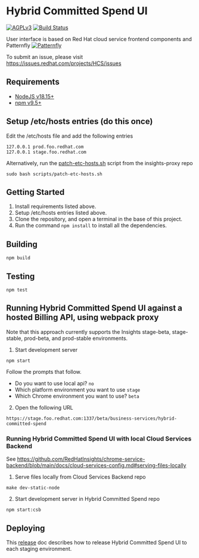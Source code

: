 # Hybrid Committed Spend UI

[![AGPLv3][license-badge]][license]
[![Build Status][build-badge]][build]

User interface is based on Red Hat cloud service frontend components and Patternfly [![Patternfly][pf-logo]][patternfly]

To submit an issue, please visit https://issues.redhat.com/projects/HCS/issues

## Requirements
* [NodeJS v18.15+][nodejs]
* [npm v9.5+][npm]

## Setup /etc/hosts entries (do this once)

Edit the /etc/hosts file and add the following entries
```
127.0.0.1 prod.foo.redhat.com
127.0.0.1 stage.foo.redhat.com
```

Alternatively, run the [patch-etc-hosts.sh][patch-etc-hosts] script from the insights-proxy repo
```
sudo bash scripts/patch-etc-hosts.sh
```

## Getting Started
1. Install requirements listed above.
2. Setup /etc/hosts entries listed above.
3. Clone the repository, and open a terminal in the base of this project.
4. Run the command `npm install` to install all the dependencies.

## Building
```
npm build
```

## Testing
```
npm test
```

## Running Hybrid Committed Spend UI against a hosted Billing API, using webpack proxy
Note that this approach currently supports the Insights stage-beta, stage-stable, prod-beta, and prod-stable environments.

1. Start development server
```
npm start
```

Follow the prompts that follow.

* Do you want to use local api? `no`
* Which platform environment you want to use `stage`
* Which Chrome environment you want to use? `beta`

2. Open the following URL
```
https://stage.foo.redhat.com:1337/beta/business-services/hybrid-committed-spend
```

### Running Hybrid Committed Spend UI with local Cloud Services Backend

See https://github.com/RedHatInsights/chrome-service-backend/blob/main/docs/cloud-services-config.md#serving-files-locally

1. Serve files locally from Cloud Services Backend repo
```
make dev-static-node
```

2. Start development server in Hybrid Committed Spend repo
```
npm start:csb
```

## Deploying

This [release][release-doc] doc describes how to release Hybrid Committed Spend UI to each staging environment.

[build]: https://app.travis-ci.com/github/RedHatInsights/hybrid-committed-spend-ui
[build-badge]: https://img.shields.io/travis/RedHatInsights/hybrid-committed-spend-ui.svg?style=for-the-badge
[license-badge]: https://img.shields.io/github/license/RedHatInsights/hybrid-committed-spend-ui.svg?longCache=true&style=for-the-badge
[license]: https://github.com/RedHatInsights/hybrid-committed-spend-ui/blob/main/LICENSE
[nodejs]: https://nodejs.org/en/
[patch-etc-hosts]: https://github.com/RedHatInsights/insights-proxy/blob/master/scripts/patch-etc-hosts.sh
[pf-logo]: https://www.patternfly.org/v4/images/logo.4189e7eb1a0741ea2b3b51b80d33c4cb.svg
[patternfly]: https://www.patternfly.org/
[release-doc]: https://github.com/RedHatInsights/hybrid-committed-spend-ui/blob/main/RELEASE.md
[npm]: https://https://www.npmjs.com/
